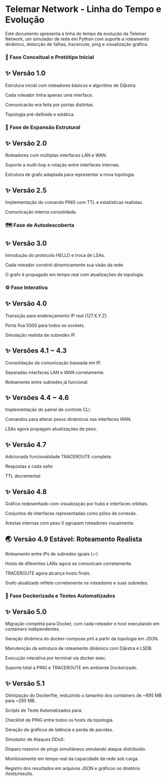 # Telemar Network - Linha do Tempo e Evolução

Este documento apresenta a linha do tempo da evolução da Telemar Network, um simulador de rede em Python com suporte a roteamento dinâmico, detecção de falhas, traceroute, ping e visualização gráfica.

### 🧠 Fase Conceitual e Protótipo Inicial

## ✨ Versão 1.0

Estrutura inicial com roteadores básicos e algoritmo de Dijkstra.

Cada roteador tinha apenas uma interface.

Comunicacão era feita por portas distintas.

Topologia pré-definida e estática.

### 🧪 Fase de Expansão Estrutural

## ✨ Versão 2.0

Roteadores com múltiplas interfaces LAN e WAN.

Suporte a multi-hop e rotação entre interfaces internas.

Estrutura de grafo adaptada para representar a nova topologia.

## ✨ Versão 2.5

Implementação do comando PING com TTL e estatísticas realistas.

Comunicação interna consolidada.

### 🗺️ Fase de Autodescoberta

## ✨ Versão 3.0

Introdução do protocolo HELLO e troca de LSAs.

Cada roteador constrói dinamicamente sua visão da rede.

O grafo é propagado em tempo real com atualizações de topologia.

### ⚙️ Fase Interativa

## ✨ Versão 4.0

Transição para endereçamento IP real (127.X.Y.Z).

Porta fixa 5000 para todos os sockets.

Simulação realista de subredes IP.

## ✨ Versões 4.1 ~ 4.3

Consolidação da comunicação baseada em IP.

Separadas interfaces LAN e WAN corretamente.

Roteamento entre subredes já funcional.

## ✨ Versões 4.4 ~ 4.6

Implementação do painel de controle CLI.

Comandos para alterar pesos dinâmicos nas interfaces WAN.

LSAs agora propagam atualizações de peso.

## ✨ Versão 4.7

Adicionada funcionalidade TRACEROUTE completa:

Respostas a cada salto

TTL decremental

## ✨ Versão 4.8

Gráfico redesenhado com visualização por hubs e interfaces orbitais.

Conjuntos de interfaces representadas como pólos de conexão.

Arestas internas com peso 0 agrupam roteadores visualmente.

## 🌏 Versão 4.9 Estável: Roteamento Realista

Roteamento entre IPs de subredes iguais (✓)

Hosts de diferentes LANs agora se comunicam corretamente.

TRACEROUTE agora alcança hosts finais.

Grafo atualizado reflete corretamente os roteadores e suas subredes.

### 🐳 Fase Dockerizada e Testes Automatizados

## ✨ Versão 5.0

Migração completa para Docker, com cada roteador e host executando em containers independentes.

Geração dinâmica do docker-compose.yml a partir da topologia em JSON.

Manutenção da estrutura de roteamento dinâmico com Dijkstra e LSDB.

Execução interativa por terminal via docker exec.

Suporte total a PING e TRACEROUTE em ambiente Dockerizado.

## ✨ Versão 5.1

Otimização do Dockerfile, reduzindo o tamanho dos containers de ~895 MB para ~295 MB.

Scripts de Teste Automatizados para:

Checklist de PING entre todos os hosts da topologia.

Geração de gráficos de latência e perda de pacotes.

Simulador de Ataques DDoS:

Disparo massivo de pings simultâneos simulando ataque distribuído.

Monitoramento em tempo real da capacidade da rede sob carga.

Registro dos resultados em arquivos JSON e gráficos no diretório /tests/results.
